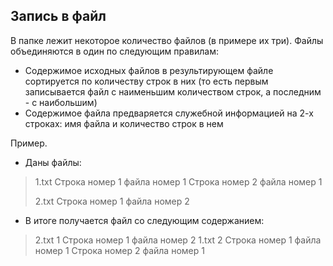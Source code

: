 ## Запись в файл

В папке лежит некоторое количество файлов (в примере их три). 
Файлы объединяются в один по следующим правилам:
- Содержимое исходных файлов в результирующем файле сортируется по количеству строк в них (то есть первым записывается файл с наименьшим количеством строк, а последним - с наибольшим)
- Содержимое файла предваряется служебной информацией на 2-х строках: имя файла и количество строк в нем

Пример. 

- Даны файлы: 

> 1.txt
> Строка номер 1 файла номер 1
> Строка номер 2 файла номер 1
>
> 2.txt
> Строка номер 1 файла номер 2


- В итоге получается файл со следующим содержанием:

> 2.txt
> 1
> Строка номер 1 файла номер 2
> 1.txt
> 2
> Строка номер 1 файла номер 1
> Строка номер 2 файла номер 1